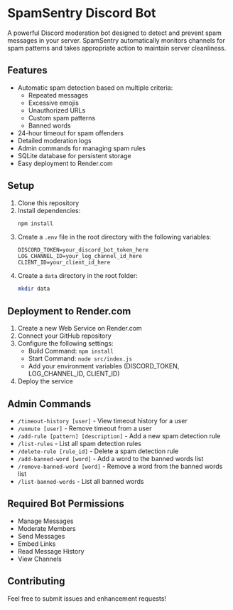 # SpamSentry Discord Bot

A powerful Discord moderation bot designed to detect and prevent spam messages in your server. SpamSentry automatically monitors channels for spam patterns and takes appropriate action to maintain server cleanliness.

## Features

- Automatic spam detection based on multiple criteria:
  - Repeated messages
  - Excessive emojis
  - Unauthorized URLs
  - Custom spam patterns
  - Banned words
- 24-hour timeout for spam offenders
- Detailed moderation logs
- Admin commands for managing spam rules
- SQLite database for persistent storage
- Easy deployment to Render.com

## Setup

1. Clone this repository
2. Install dependencies:
   ```bash
   npm install
   ```
3. Create a `.env` file in the root directory with the following variables:
   ```
   DISCORD_TOKEN=your_discord_bot_token_here
   LOG_CHANNEL_ID=your_log_channel_id_here
   CLIENT_ID=your_client_id_here
   ```
4. Create a `data` directory in the root folder:
   ```bash
   mkdir data
   ```

## Deployment to Render.com

1. Create a new Web Service on Render.com
2. Connect your GitHub repository
3. Configure the following settings:
   - Build Command: `npm install`
   - Start Command: `node src/index.js`
   - Add your environment variables (DISCORD_TOKEN, LOG_CHANNEL_ID, CLIENT_ID)
4. Deploy the service

## Admin Commands

- `/timeout-history [user]` - View timeout history for a user
- `/unmute [user]` - Remove timeout from a user
- `/add-rule [pattern] [description]` - Add a new spam detection rule
- `/list-rules` - List all spam detection rules
- `/delete-rule [rule_id]` - Delete a spam detection rule
- `/add-banned-word [word]` - Add a word to the banned words list
- `/remove-banned-word [word]` - Remove a word from the banned words list
- `/list-banned-words` - List all banned words

## Required Bot Permissions

- Manage Messages
- Moderate Members
- Send Messages
- Embed Links
- Read Message History
- View Channels

## Contributing

Feel free to submit issues and enhancement requests! 